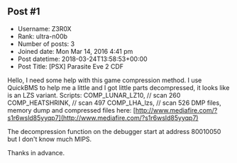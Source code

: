 ## Post #1
- Username: Z3R0X
- Rank: ultra-n00b
- Number of posts: 3
- Joined date: Mon Mar 14, 2016 4:41 pm
- Post datetime: 2018-03-24T13:58:53+00:00
- Post Title: [PSX] Parasite Eve 2 CDF

Hello, I need some help with this game compression method.
I use QuickBMS to help me a little and I got little parts decompressed, it looks like is an LZS variant.
Scripts:
COMP_LUNAR_LZ10,    // scan 260
COMP_HEATSHRINK,    // scan 497
COMP_LHA_lzs,	    // scan 526
DMP files, memory dump and compressed files here:
[http://www.mediafire.com/?s1r6wsld85yyqp7](http://www.mediafire.com/?s1r6wsld85yyqp7)

The decompression function on the debugger start at address 80010050 but  I don't know much MIPS.

Thanks in advance.
